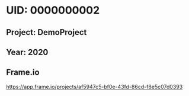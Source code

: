 # UID: 0000000002

## Project: DemoProject

## Year: 2020

## Frame.io

https://app.frame.io/projects/af5947c5-bf0e-43fd-86cd-f8e5c07d0393
